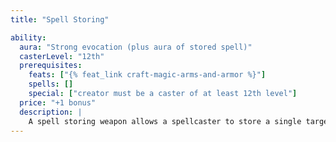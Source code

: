 ```yaml
---
title: "Spell Storing"

ability:
  aura: "Strong evocation (plus aura of stored spell)"
  casterLevel: "12th"
  prerequisites:
    feats: ["{% feat_link craft-magic-arms-and-armor %}"]
    spells: []
    special: ["creator must be a caster of at least 12th level"]
  price: "+1 bonus"
  description: |
    A spell storing weapon allows a spellcaster to store a single targeted spell of up to 3rd level in the weapon. (The spell must have a casting time of 1 standard action.) Any time the weapon strikes a creature and the creature takes damage from it, the weapon can immediately cast the spell on that creature as a free action if the wielder desires. (This special ability is an exception to the general rule that casting a spell from an item takes at least as long as casting that spell normally.) Once the spell has been cast from the weapon, a spellcaster can cast any other targeted spell of up to 3rd level into it. The weapon magically imparts to the wielder the name of the spell currently stored within it. A randomly rolled spell storing weapon has a 50% chance to have a spell stored in it already.
---
```

